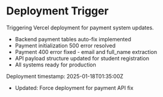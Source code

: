 # Deployment Trigger

Triggering Vercel deployment for payment system updates.

- Backend payment tables auto-fix implemented
- Payment initialization 500 error resolved
- Payment 400 error fixed - email and full_name extraction
- API payload structure updated for student registration
- All systems ready for production

Deployment timestamp: 2025-01-18T01:35:00Z
- Updated: Force deployment for payment API fix